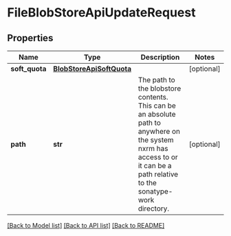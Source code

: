 # FileBlobStoreApiUpdateRequest

## Properties
Name | Type | Description | Notes
------------ | ------------- | ------------- | -------------
**soft_quota** | [**BlobStoreApiSoftQuota**](BlobStoreApiSoftQuota.md) |  | [optional] 
**path** | **str** | The path to the blobstore contents. This can be an absolute path to anywhere on the system nxrm has access to or it can be a path relative to the sonatype-work directory. | [optional] 

[[Back to Model list]](../README.md#documentation-for-models) [[Back to API list]](../README.md#documentation-for-api-endpoints) [[Back to README]](../README.md)


